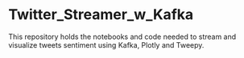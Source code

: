 # Twitter_Streamer_w_Kafka
This repository holds the notebooks and code needed to stream and visualize tweets sentiment using Kafka, Plotly and Tweepy.
